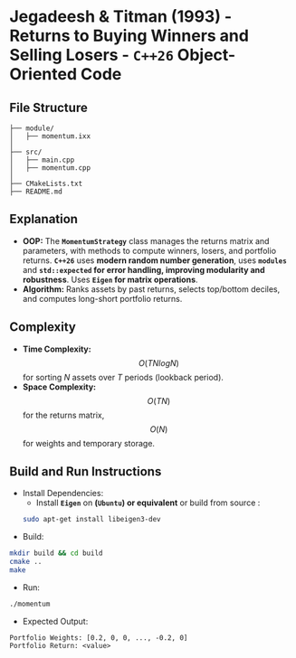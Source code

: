 # Jegadeesh & Titman (1993) - Returns to Buying Winners and Selling Losers - __`C++26` Object-Oriented Code__

## File Structure
```
├── module/
│   ├── momentum.ixx
│
├── src/
│   ├── main.cpp
│   ├── momentum.cpp
│
├── CMakeLists.txt
├── README.md
```

## Explanation
- __OOP:__ The __`MomentumStrategy`__ class manages the returns matrix and parameters, with methods to compute winners, losers, and portfolio returns. __`C++26`__ uses __modern random number generation__, uses __`modules`__ and __`std::expected` for error handling, improving modularity and robustness__. Uses __`Eigen` for matrix operations__.
- __Algorithm:__ Ranks assets by past returns, selects top/bottom deciles, and computes long-short portfolio returns.

## Complexity
- __Time Complexity:__ $$O(TNlogN)$$ for sorting $N$ assets over $T$ periods (lookback period).
- __Space Complexity:__ $$O(TN)$$ for the returns matrix, $$O(N)$$ for weights and temporary storage.

## Build and Run Instructions
- Install Dependencies:
  - Install __`Eigen`__ on __(`Ubuntu`) or equivalent__  or build from source :
  ```bash
  sudo apt-get install libeigen3-dev
  ```
- Build:
```bash
mkdir build && cd build
cmake ..
make
```
- Run:
```bash
./momentum
```
- Expected Output:
```
Portfolio Weights: [0.2, 0, 0, ..., -0.2, 0]
Portfolio Return: <value>
```
